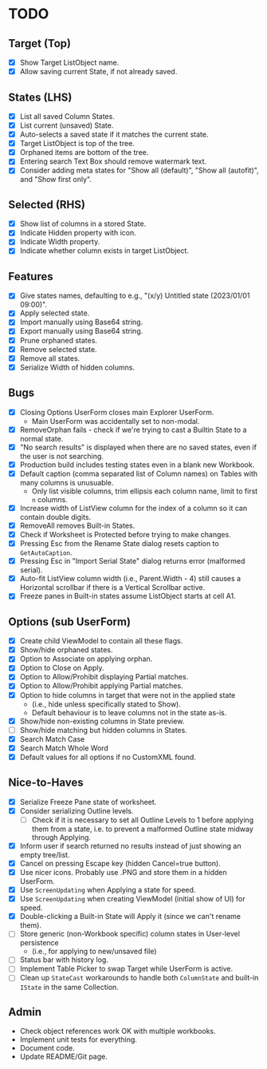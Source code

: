 # TODO
## Target (Top)
- [x] Show Target ListObject name.
- [x] Allow saving current State, if not already saved.
## States (LHS)
- [x] List all saved Column States.
- [x] List current (unsaved) State.
- [x] Auto-selects a saved state if it matches the current state.
- [x] Target ListObject is top of the tree.
- [x] Orphaned items are bottom of the tree.
- [x] Entering search Text Box should remove watermark text.
- [x] Consider adding meta states for "Show all (default)", "Show all (autofit)", and "Show first only".
## Selected (RHS)
- [x] Show list of columns in a stored State.
- [x] Indicate Hidden property with icon.
- [x] Indicate Width property.
- [x] Indicate whether column exists in target ListObject.
## Features
- [x] Give states names, defaulting to e.g., "(x/y) Untitled state (2023/01/01 09:00)".
- [x] Apply selected state.
- [x] Import manually using Base64 string.
- [x] Export manually using Base64 string.
- [x] Prune orphaned states.
- [x] Remove selected state.
- [x] Remove all states.
- [x] Serialize Width of hidden columns.
## Bugs
- [x] Closing Options UserForm closes main Explorer UserForm.
  - Main UserForm was accidentally set to non-modal.
- [x] RemoveOrphan fails - check if we're trying to cast a Builtin State to a normal state.
- [x] "No search results" is displayed when there are no saved states, even if the user is not searching.
- [x] Production build includes testing states even in a blank new Workbook.
- [x] Default caption (comma separated list of Column names) on Tables with many columns is unusuable.
  - Only list visible columns, trim ellipsis each column name, limit to first `n` columns.
- [x] Increase width of ListView column for the index of a column so it can contain double digits.
- [x] RemoveAll removes Built-in States.
- [x] Check if Worksheet is Protected before trying to make changes.
- [x] Pressing Esc from the Rename State dialog resets caption to `GetAutoCaption`.
- [x] Pressing Esc in "Import Serial State" dialog returns error (malformed serial).
- [x] Auto-fit ListView column width (i.e., Parent.Width - 4) still causes a Horizontal scrollbar if there is a Vertical Scrollbar active.
- [x] Freeze panes in Built-in states assume ListObject starts at cell A1.
## Options (sub UserForm)
- [x] Create child ViewModel to contain all these flags.
- [x] Show/hide orphaned states.
- [x] Option to Associate on applying orphan.
- [x] Option to Close on Apply.
- [x] Option to Allow/Prohibit displaying Partial matches.
- [x] Option to Allow/Prohibit applying Partial matches.
- [x] Option to hide columns in target that were not in the applied state 
  - (i.e., hide unless specifically stated to Show).
  - Default behaviour is to leave columns not in the state as-is.
- [x] Show/hide non-existing columns in State preview.
- [ ] Show/hide matching but hidden columns in States.
- [x] Search Match Case
- [x] Search Match Whole Word
- [x] Default values for all options if no CustomXML found.
## Nice-to-Haves
- [x] Serialize Freeze Pane state of worksheet.
- [x] Consider serializing Outline levels.
  - [ ] Check if it is necessary to set all Outline Levels to 1 before applying them from a state, i.e. to prevent a malformed Outline state midway through Applying.
- [x] Inform user if search returned no results instead of just showing an empty tree/list.
- [x] Cancel on pressing Escape key (hidden Cancel=true button). 
- [x] Use nicer icons. Probably use .PNG and store them in a hidden UserForm.
- [x] Use `ScreenUpdating` when Applying a state for speed.
- [x] Use `ScreenUpdating` when creating ViewModel (initial show of UI) for speed.
- [x] Double-clicking a Built-in State will Apply it (since we can't rename them).
- [ ] Store generic (non-Workbook specific) column states in User-level persistence
  - (i.e., for applying to new/unsaved file)
- [ ] Status bar with history log.
- [ ] Implement Table Picker to swap Target while UserForm is active.
- [ ] Clean up `StateCast` workarounds to handle both `ColumnState` and built-in `IState` in the same Collection.

## Admin
- Check object references work OK with multiple workbooks.
- Implement unit tests for everything.
- Document code.
- Update README/Git page. 